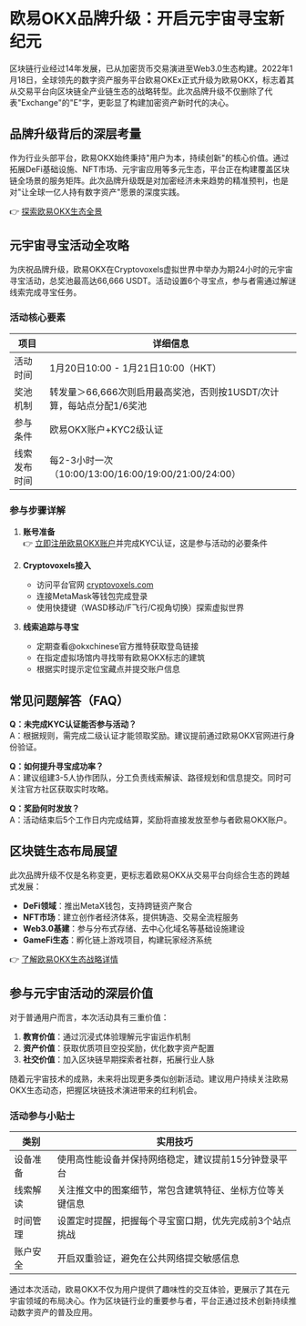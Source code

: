 # 欧易OKX品牌升级：开启元宇宙寻宝新纪元

区块链行业经过14年发展，已从加密货币交易演进至Web3.0生态构建。2022年1月18日，全球领先的数字资产服务平台欧易OKEx正式升级为欧易OKX，标志着其从交易平台向区块链全产业链生态的战略转型。此次品牌升级不仅删除了代表"Exchange"的"E"字，更彰显了构建加密资产新时代的决心。

## 品牌升级背后的深层考量

作为行业头部平台，欧易OKX始终秉持"用户为本，持续创新"的核心价值。通过拓展DeFi基础设施、NFT市场、元宇宙应用等多元生态，平台正在构建覆盖区块链全场景的服务矩阵。此次品牌升级既是对加密经济未来趋势的精准预判，也是对"让全球一亿人持有数字资产"愿景的深度实践。

👉 [探索欧易OKX生态全景](https://bit.ly/okx_welcome)

## 元宇宙寻宝活动全攻略

为庆祝品牌升级，欧易OKX在Cryptovoxels虚拟世界中举办为期24小时的元宇宙寻宝活动，总奖池最高达66,666 USDT。活动设置6个寻宝点，参与者需通过解谜线索完成寻宝任务。

### 活动核心要素

| 项目          | 详细信息                                                                 |
|---------------|--------------------------------------------------------------------------|
| 活动时间      | 1月20日10:00 - 1月21日10:00（HKT）                                      |
| 奖池机制      | 转发量＞66,666次则启用最高奖池，否则按1USDT/次计算，每站点分配1/6奖池    |
| 参与条件      | 欧易OKX账户+KYC2级认证                                                  |
| 线索发布时间  | 每2-3小时一次（10:00/13:00/16:00/19:00/21:00/24:00）                     |

### 参与步骤详解

1. **账号准备**  
   👉 [立即注册欧易OKX账户](https://bit.ly/okx_welcome)并完成KYC认证，这是参与活动的必要条件

2. **Cryptovoxels接入**  
   - 访问平台官网 [cryptovoxels.com](https://www.cryptovoxels.com)
   - 连接MetaMask等钱包完成登录
   - 使用快捷键（WASD移动/F飞行/C视角切换）探索虚拟世界

3. **线索追踪与寻宝**  
   - 定期查看@okxchinese官方推特获取登岛链接
   - 在指定虚拟场馆内寻找带有欧易OKX标志的建筑
   - 根据实时提示定位宝藏点并提交账户信息

## 常见问题解答（FAQ）

**Q：未完成KYC认证能否参与活动？**  
A：根据规则，需完成二级认证才能领取奖励。建议提前通过欧易OKX官网进行身份验证。

**Q：如何提升寻宝成功率？**  
A：建议组建3-5人协作团队，分工负责线索解读、路径规划和信息提交。同时可关注官方社区获取实时攻略。

**Q：奖励何时发放？**  
A：活动结束后5个工作日内完成结算，奖励将直接发放至参与者欧易OKX账户。

## 区块链生态布局展望

此次品牌升级不仅是名称变更，更标志着欧易OKX从交易平台向综合生态的跨越式发展：

- **DeFi领域**：推出MetaX钱包，支持跨链资产聚合
- **NFT市场**：建立创作者经济体系，提供铸造、交易全流程服务
- **Web3.0基建**：参与分布式存储、去中心化域名等基础设施建设
- **GameFi生态**：孵化链上游戏项目，构建玩家经济系统

👉 [了解欧易OKX生态战略详情](https://bit.ly/okx_welcome)

## 参与元宇宙活动的深层价值

对于普通用户而言，本次活动具有三重价值：
1. **教育价值**：通过沉浸式体验理解元宇宙运作机制
2. **资产价值**：获取优质项目空投奖励，优化数字资产配置
3. **社交价值**：加入区块链早期探索者社群，拓展行业人脉

随着元宇宙技术的成熟，未来将出现更多类似创新活动。建议用户持续关注欧易OKX生态动态，把握区块链技术演进带来的红利机会。

### 活动参与小贴士

| 类别       | 实用技巧                                                                 |
|------------|--------------------------------------------------------------------------|
| 设备准备   | 使用高性能设备并保持网络稳定，建议提前15分钟登录平台                    |
| 线索解读   | 关注推文中的图案细节，常包含建筑特征、坐标方位等关键信息                |
| 时间管理   | 设置定时提醒，把握每个寻宝窗口期，优先完成前3个站点挑战                 |
| 账户安全   | 开启双重验证，避免在公共网络提交敏感信息                                |

通过本次活动，欧易OKX不仅为用户提供了趣味性的交互体验，更展示了其在元宇宙领域的布局决心。作为区块链行业的重要参与者，平台正通过技术创新持续推动数字资产的普及应用。